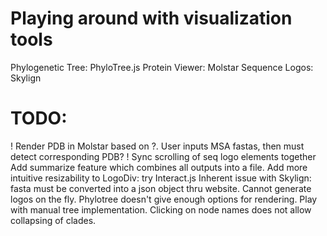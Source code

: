 # Playing around with visualization tools
Phylogenetic Tree: PhyloTree.js
Protein Viewer: Molstar
Sequence Logos: Skylign

# TODO:
! Render PDB in Molstar based on ?. User inputs MSA fastas, then must detect corresponding PDB?
! Sync scrolling of seq logo elements together
Add summarize feature which combines all outputs into a file.
Add more intuitive resizability to LogoDiv: try Interact.js 
Inherent issue with Skylign: fasta must be converted into a json object thru website. Cannot generate logos on the fly.
Phylotree doesn't give enough options for rendering. Play with manual tree implementation.
Clicking on node names does not allow collapsing of clades.
